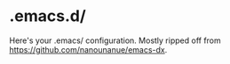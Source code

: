 # .emacs.d/

Here's your .emacs/ configuration. Mostly ripped off from
https://github.com/nanounanue/emacs-dx.
